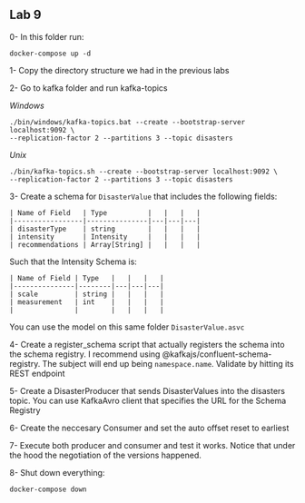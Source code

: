 ## Lab 9

0- In this folder run:

```
docker-compose up -d
```

1- Copy the directory structure we had in the previous labs

2- Go to kafka folder and run kafka-topics

*Windows*

```
./bin/windows/kafka-topics.bat --create --bootstrap-server localhost:9092 \
--replication-factor 2 --partitions 3 --topic disasters
```

*Unix*

```
./bin/kafka-topics.sh --create --bootstrap-server localhost:9092 \
--replication-factor 2 --partitions 3 --topic disasters
```

3- Create a schema for `DisasterValue` that includes the following fields:

```
| Name of Field   | Type          |   |   |   |
|-----------------|---------------|---|---|---|
| disasterType    | string        |   |   |   |
| intensity       | Intensity     |   |   |   |
| recommendations | Array[String] |   |   |   |
```

Such that the Intensity Schema is:

```
| Name of Field | Type   |   |   |   |
|---------------|--------|---|---|---|
| scale         | string |   |   |   |
| measurement   | int    |   |   |   |
|               |        |   |   |   |
```

You can use the model on this same folder `DisasterValue.asvc`

4- Create a register_schema script that actually registers the schema into the schema registry. I recommend using @kafkajs/confluent-schema-registry. The subject will end up being `namespace.name`.
Validate by hitting its REST endpoint

5- Create a DisasterProducer that sends DisasterValues into the disasters topic. You can use KafkaAvro client that specifies the URL for the Schema Registry

6- Create the neccesary Consumer and set the auto offset reset to earliest

7- Execute both producer and consumer and test it works. Notice that under the hood the negotiation of the versions happened.

8- Shut down everything:

```
docker-compose down
```

